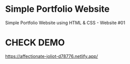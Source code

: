 # Simple Portfolio Website
Simple Portfolio Website using HTML &amp; CSS - Website #01

# CHECK DEMO
https://affectionate-joliot-d78776.netlify.app/
